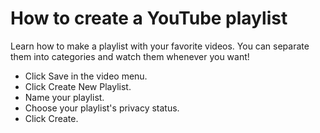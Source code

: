 # How to create a YouTube playlist

Learn how to make a playlist with your favorite videos. You can separate them into categories and watch them whenever you want!

+ Click Save in the video menu.
+ Click Create New Playlist.
+ Name your playlist.
+ Choose your playlist's privacy status.
+ Click Create.